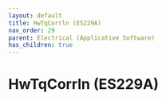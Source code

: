 ```yaml
---
layout: default
title: HwTqCorrln (ES229A)
nav_order: 29
parent: Electrical (Applicative Software)
has_children: true
---
```

# HwTqCorrln (ES229A)

